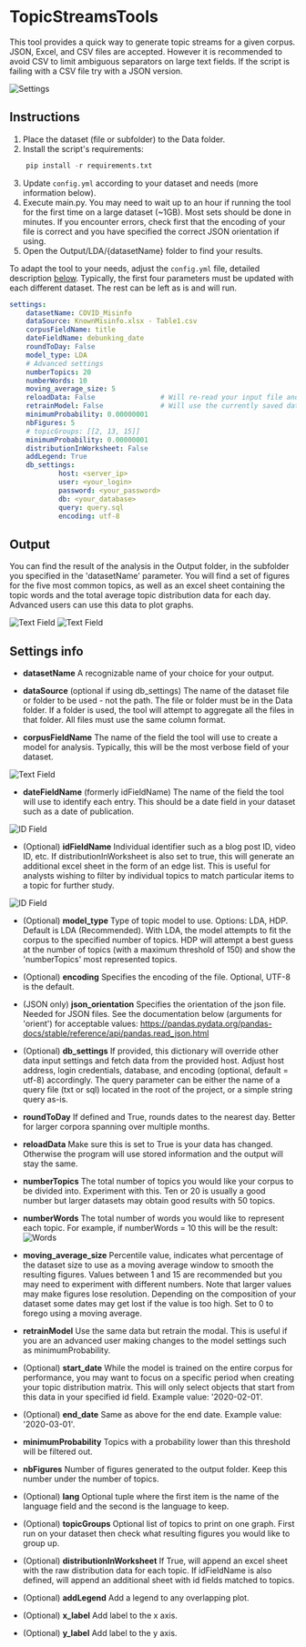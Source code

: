 # TopicStreamsTools

This tool provides a quick way to generate topic streams for a given corpus.
JSON, Excel, and CSV files are accepted. However it is recommended to avoid CSV to limit ambiguous separators on large text fields. If the script is failing with a CSV file try with a JSON version.

![Settings](/images/topicStreamExample.png)


## Instructions

1. Place the dataset (file or subfolder) to the Data folder.
2. Install the script's requirements:
```python
    pip install -r requirements.txt
```
3. Update `config.yml` according to your dataset and needs (more information below).
4. Execute main.py. You may need to wait up to an hour if running the tool for the first time on a large dataset (~1GB). Most sets should be done in minutes. If you encounter errors, check first that the encoding of your file is correct and you have specified the correct JSON orientation if using.
5. Open the Output/LDA/{datasetName} folder to find your results.

To adapt the tool to your needs, adjust the `config.yml` file, detailed description [below](#settings-info). Typically, the first four parameters must be updated with each different dataset. The rest can be left as is and will run.

```yaml
settings:
    datasetName: COVID_Misinfo
    dataSource: KnownMisinfo.xlsx - Table1.csv
    corpusFieldName: title
    dateFieldName: debunking_date
    roundToDay: False
    model_type: LDA
    # Advanced settings
    numberTopics: 20
    numberWords: 10
    moving_average_size: 5
    reloadData: False                # Will re-read your input file and train a new model with the updated data
    retrainModel: False              # Will use the currently saved data and train a new model (useful to try different settings without processing the same corpus)
    minimumProbability: 0.00000001
    nbFigures: 5
    # topicGroups: [[2, 13, 15]]
    minimumProbability: 0.00000001
    distributionInWorksheet: False
    addLegend: True
    db_settings:
            host: <server_ip>
            user: <your_login>
            password: <your_password>
            db: <your_database>
            query: query.sql
            encoding: utf-8
```

## Output

You can find the result of the analysis in the Output folder, in the subfolder you specified in the 'datasetName' parameter.
You will find a set of figures for the five most common topics, as well as an excel sheet containing the topic words and the total average topic distribution data for each day. Advanced users can use this data to plot graphs.

![Text Field](/images/sheetTab.png)
![Text Field](/images/topicDistribution.png)

## Settings info

* **datasetName**
A recognizable name of your choice for your output.

* **dataSource** (optional if using db_settings)
The name of the dataset file or folder to be used - not the path. The file or folder must be in the Data folder. If a folder is used, the tool will attempt to aggregate all the files in that folder. All files must use the same column format.

* **corpusFieldName**
The name of the field the tool will use to create a model for analysis. Typically, this will be the most verbose field of your dataset.

![Text Field](/images/textField.png)

* **dateFieldName** (formerly idFieldName)
The name of the field the tool will use to identify each entry. This should be a date field in your dataset such as a date of publication.

![ID Field](/images/idField.png)

* (Optional) **idFieldName**
Individual identifier such as a blog post ID, video ID, etc. If distributionInWorksheet is also set to true, this will generate an additional excel sheet in the form of an edge list. This is useful for analysts wishing to filter by individual topics to match particular items to a topic for further study.

![ID Field](/images/edgeList.png)

* (Optional) **model_type**
Type of topic model to use. Options: LDA, HDP. Default is LDA (Recommended). With LDA, the model attempts to fit the corpus to the specified number of topics. HDP will attempt a best guess at the number of topics (with a maximum threshold of 150) and show  the 'numberTopics' most represented topics.

* (Optional) **encoding**
Specifies the encoding of the file. Optional, UTF-8 is the default.

* (JSON only) **json_orientation**
Specifies the orientation of the json file. Needed for JSON files. See the documentation below (arguments for 'orient') for acceptable values:
https://pandas.pydata.org/pandas-docs/stable/reference/api/pandas.read_json.html

* (Optional) **db_settings**
If provided, this dictionary will override other data input settings and fetch data from the provided host. Adjust host address, login credentials, database, and encoding (optional, default = utf-8) accordingly. The query parameter can be either the name of a query file (txt or sql) located in the root of the project, or a simple string query as-is.

* **roundToDay**
If defined and True, rounds dates to the nearest day. Better for larger corpora spanning over multiple months.

* **reloadData**
Make sure this is set to True is your data has changed. Otherwise the program will use stored information and the output will stay the same.

* **numberTopics**
The total number of topics you would like your corpus to be divided into. Experiment with this. Ten or 20 is usually a good number but larger datasets may obtain good results with 50 topics.

* **numberWords**
The total number of words you would like to represent each topic. For example, if numberWords = 10 this will be the result:
![Words](/images/wordCount.png)

* **moving_average_size**
Percentile value, indicates what percentage of the dataset size to use as a moving average window to smooth the resulting figures. Values between 1 and 15 are recommended but you may need to experiment with different numbers. Note that larger values may make figures lose resolution. Depending on the composition of your dataset some dates may get lost if the value is too high. Set to 0 to forego using a moving average.

* **retrainModel**
Use the same data but retrain the modal. This is useful if you are an advanced user making changes to the model settings such as minimumProbability.

* (Optional) **start_date**
While the model is trained on the entire corpus for performance, you may want to focus on a specific period when creating your topic distribution matrix. This will only select objects that start from this data in your specified id field. Example value: '2020-02-01'.

* (Optional) **end_date**
Same as above for the end date. Example value: '2020-03-01'.

* **minimumProbability**
Topics with a probability lower than this threshold will be filtered out.

* **nbFigures**
Number of figures generated to the output folder. Keep this number under the number of topics.

* (Optional) **lang**
Optional tuple where the first item is the name of the language field and the second is the language to keep.

* (Optional) **topicGroups**
Optional list of topics to print on one graph. First run on your dataset then check what resulting figures you would like to group up.

* (Optional) **distributionInWorksheet**
If True, will append an excel sheet with the raw distribution data for each topic. If idFieldName is also defined, will append an additional sheet with id fields matched to topics.

* (Optional) **addLegend**
Add a legend to any overlapping plot.

* (Optional) **x_label**
Add label to the x axis.

* (Optional) **y_label**
Add label to the y axis.
